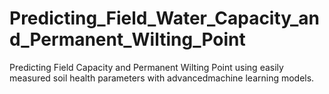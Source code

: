 # Predicting_Field_Water_Capacity_and_Permanent_Wilting_Point
Predicting Field Capacity and Permanent Wilting Point using easily measured soil health parameters with advancedmachine learning models.
